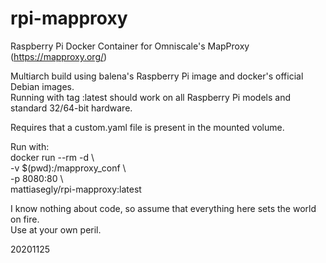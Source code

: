 # rpi-mapproxy
Raspberry Pi Docker Container for Omniscale's MapProxy (https://mapproxy.org/)

Multiarch build using balena's Raspberry Pi image and docker's official Debian images.<BR>
Running with tag :latest should work on all Raspberry Pi models and standard 32/64-bit hardware.

Requires that a custom.yaml file is present in the mounted volume.

Run with:<BR>
docker run --rm -d \\\
-v $(pwd):/mapproxy_conf \\\
-p 8080:80 \\\
mattiasegly/rpi-mapproxy:latest

I know nothing about code, so assume that everything here sets the world on fire.<BR>
Use at your own peril.

20201125
